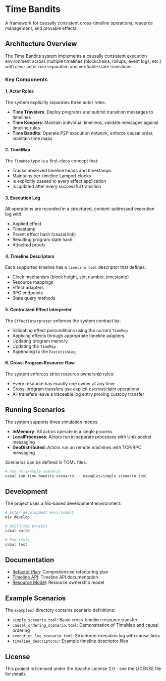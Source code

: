 # Time Bandits

A framework for causally consistent cross-timeline operations, resource management, and provable effects.

## Architecture Overview

The Time Bandits system implements a causally consistent execution environment across multiple timelines (blockchains, rollups, event logs, etc.) with clear actor role separation and verifiable state transitions.

### Key Components

#### 1. Actor Roles

The system explicitly separates three actor roles:

- **Time Travelers**: Deploy programs and submit transition messages to timelines
- **Time Keepers**: Maintain individual timelines, validate messages against timeline rules
- **Time Bandits**: Operate P2P execution network, enforce causal order, maintain time maps

#### 2. TimeMap

The `TimeMap` type is a first-class concept that:
- Tracks observed timeline heads and timestamps
- Maintains per-timeline Lamport clocks
- Is explicitly passed to every effect application
- Is updated after every successful transition

#### 3. Execution Log

All operations are recorded in a structured, content-addressed execution log with:
- Applied effect
- Timestamp
- Parent effect hash (causal link)
- Resulting program state hash
- Attached proofs

#### 4. Timeline Descriptors

Each supported timeline has a `timeline.toml` descriptor that defines:
- Clock mechanism (block height, slot number, timestamp)
- Resource mappings
- Effect adapters
- RPC endpoints
- State query methods

#### 5. Centralized Effect Interpreter

The `EffectInterpreter` enforces the system contract by:
- Validating effect preconditions using the current `TimeMap`
- Applying effects through appropriate timeline adapters
- Updating program memory
- Updating the `TimeMap`
- Appending to the `ExecutionLog`

#### 6. Cross-Program Resource Flow

The system enforces strict resource ownership rules:
- Every resource has exactly one owner at any time
- Cross-program transfers use explicit escrow/claim operations
- All transfers leave a traceable log entry proving custody transfer

## Running Scenarios

The system supports three simulation modes:
- **InMemory**: All actors operate in a single process
- **LocalProcesses**: Actors run in separate processes with Unix socket messaging
- **GeoDistributed**: Actors run on remote machines with TCP/RPC messaging

Scenarios can be defined in TOML files:

```bash
# Run an example scenario
cabal run time-bandits-scenario -- examples/simple_scenario.toml
```

## Development

The project uses a Nix-based development environment:

```bash
# Enter development environment
nix develop

# Build the project
cabal build

# Run tests
cabal test
```

## Documentation

- [Refactor Plan](docs/refactor.md): Comprehensive refactoring plan
- [Timeline API](docs/timeline_api.md): Timeline API documentation
- [Resource Model](docs/resource_model.md): Resource ownership model

## Example Scenarios

The `examples/` directory contains scenario definitions:

- `simple_scenario.toml`: Basic cross-timeline resource transfer
- `causal_ordering_scenario.toml`: Demonstration of TimeMap and causal ordering
- `execution_log_scenario.toml`: Structured execution log with causal links
- `timeline_descriptors/`: Example timeline descriptor files

## License

This project is licensed under the Apache License 2.0 - see the LICENSE file for details.
